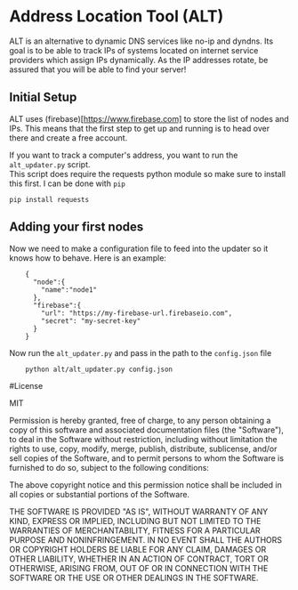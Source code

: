 # Address Location Tool (ALT)

ALT is an alternative to dynamic DNS services like no-ip and dyndns. Its goal is to be able to track IPs of
systems located on internet service providers which assign IPs dynamically. As the IP addresses rotate, be assured
that you will be able to find your server!

## Initial Setup

ALT uses (firebase)[https://www.firebase.com] to store the list of nodes and IPs. This means that the first step to get up
and running is to head over there and create a free account.

If you want to track a computer's address, you want to run the `alt_updater.py` script.  
This script does require the requests python module so make sure to install this first. I can be done with `pip`


    pip install requests



## Adding your first nodes

Now we need to make a configuration file to feed into the updater so it knows how to behave. Here is an example:

        {
          "node":{
            "name":"node1"
          },
          "firebase":{
            "url": "https://my-firebase-url.firebaseio.com",
            "secret": "my-secret-key"
          }
        }


Now run the `alt_updater.py` and pass in the path to the `config.json` file

        python alt/alt_updater.py config.json 



#License

MIT

Permission is hereby granted, free of charge, to any person obtaining a copy of this software and associated documentation files (the "Software"), to deal in the Software without restriction, including without limitation the rights to use, copy, modify, merge, publish, distribute, sublicense, and/or sell copies of the Software, and to permit persons to whom the Software is furnished to do so, subject to the following conditions:

The above copyright notice and this permission notice shall be included in all copies or substantial portions of the Software.

THE SOFTWARE IS PROVIDED "AS IS", WITHOUT WARRANTY OF ANY KIND, EXPRESS OR IMPLIED, INCLUDING BUT NOT LIMITED TO THE WARRANTIES OF MERCHANTABILITY, FITNESS FOR A PARTICULAR PURPOSE AND NONINFRINGEMENT. IN NO EVENT SHALL THE AUTHORS OR COPYRIGHT HOLDERS BE LIABLE FOR ANY CLAIM, DAMAGES OR OTHER LIABILITY, WHETHER IN AN ACTION OF CONTRACT, TORT OR OTHERWISE, ARISING FROM, OUT OF OR IN CONNECTION WITH THE SOFTWARE OR THE USE OR OTHER DEALINGS IN THE SOFTWARE.